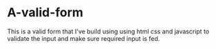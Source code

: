 # A-valid-form
This is a valid form that I've build using using html css and javascript to validate the input and make sure required input is fed.
